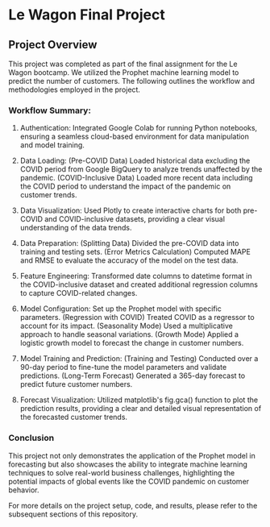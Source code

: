 
# Le Wagon Final Project

## Project Overview
This project was completed as part of the final assignment for the Le Wagon bootcamp. We utilized the Prophet machine learning model to predict the number of customers. The following outlines the workflow and methodologies employed in the project.


### Workflow Summary:

1) Authentication: 
Integrated Google Colab for running Python notebooks, ensuring a seamless cloud-based environment for data manipulation and model training.

2) Data Loading:
(Pre-COVID Data) Loaded historical data excluding the COVID period from Google BigQuery to analyze trends unaffected by the pandemic.
(COVID-Inclusive Data) Loaded more recent data including the COVID period to understand the impact of the pandemic on customer trends.

3) Data Visualization:
Used Plotly to create interactive charts for both pre-COVID and COVID-inclusive datasets, providing a clear visual understanding of the data trends.

4) Data Preparation:
(Splitting Data) Divided the pre-COVID data into training and testing sets.
(Error Metrics Calculation) Computed MAPE and RMSE to evaluate the accuracy of the model on the test data.

5) Feature Engineering: 
Transformed date columns to datetime format in the COVID-inclusive dataset and created additional regression columns to capture COVID-related changes.

6) Model Configuration:
Set up the Prophet model with specific parameters.
(Regression with COVID) Treated COVID as a regressor to account for its impact.
(Seasonality Mode) Used a multiplicative approach to handle seasonal variations.
(Growth Mode) Applied a logistic growth model to forecast the change in customer numbers.

7) Model Training and Prediction:
(Training and Testing) Conducted over a 90-day period to fine-tune the model parameters and validate predictions.
(Long-Term Forecast) Generated a 365-day forecast to predict future customer numbers.

8) Forecast Visualization: 
Utilized matplotlib's fig.gca() function to plot the prediction results, providing a clear and detailed visual representation of the forecasted customer trends.

### Conclusion
This project not only demonstrates the application of the Prophet model in forecasting but also showcases the ability to integrate machine learning techniques to solve real-world business challenges, highlighting the potential impacts of global events like the COVID pandemic on customer behavior.

For more details on the project setup, code, and results, please refer to the subsequent sections of this repository.

